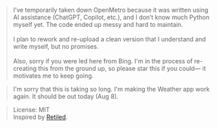 > I’ve temporarily taken down OpenMetro because it was written using AI assistance (ChatGPT, Copilot, etc.), and I don’t know much Python myself yet. The code ended up messy and hard to maintain.<br>
> <br>
> I plan to rework and re-upload a clean version that I understand and write myself, but no promises.<br>
> <br>
> Also, sorry if you were led here from Bing. I'm in the process of re-creating this from the ground up, so please star this if you could— it motivates me to keep going.

> I'm sorry that this is taking so long. I'm making the Weather app work again. It should be out today (Aug 8). 

> License: MIT</br>
> Inspired by [Retiled](https://github.com/migbrunluz/Retiled-Win8.x).
